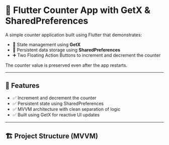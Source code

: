 # 🧮 Flutter Counter App with GetX & SharedPreferences

A simple counter application built using Flutter that demonstrates:

- 🔁 State management using **GetX**
- 💾 Persistent data storage using **SharedPreferences**
- ➕ Two Floating Action Buttons to increment and decrement the counter

The counter value is preserved even after the app restarts.

---

## 📱 Features

- ✅ Increment and decrement the counter
- ✅ Persistent state using SharedPreferences
- ✅ MVVM architecture with clean separation of logic
- ✅ Built using GetX for reactive UI updates

---

## 🏗️ Project Structure (MVVM)

